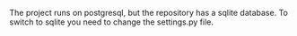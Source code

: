 The project runs on postgresql, but the repository has a sqlite database. To switch to sqlite you need to change the settings.py file.
